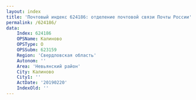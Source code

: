 ```yaml
---
layout: index
title: 'Почтовый индекс 624186: отделение почтовой связи Почты России'
permalink: /624186/
data:
    Index: 624186
    OPSName: Калиново
    OPSType: О
    OPSSubm: 623159
    Region: 'Свердловская область'
    Autonom: ''
    Area: 'Невьянский район'
    City: Калиново
    City1: ''
    ActDate: '20190220'
    IndexOld: ''
---
```


